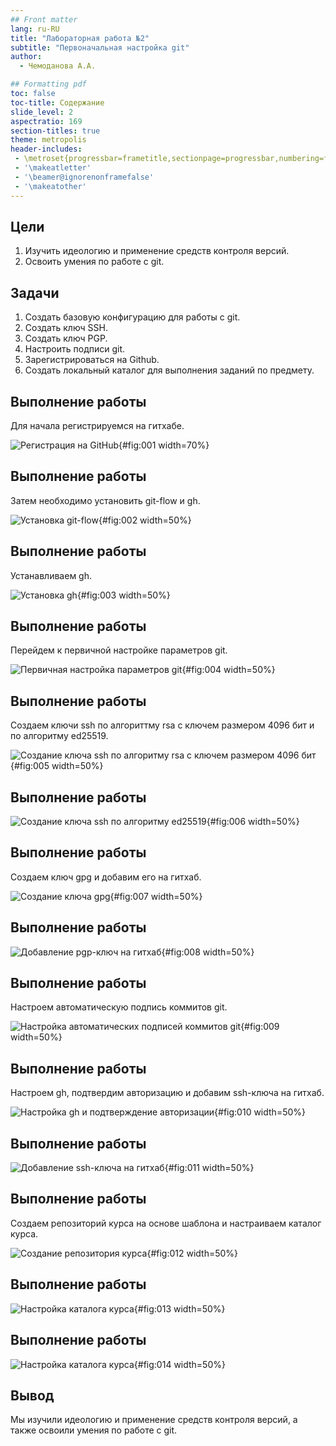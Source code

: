```yaml
---
## Front matter
lang: ru-RU
title: "Лабораторная работа №2"
subtitle: "Первоначальная настройка git"
author:
  - Чемоданова А.А.

## Formatting pdf
toc: false
toc-title: Содержание
slide_level: 2
aspectratio: 169
section-titles: true
theme: metropolis
header-includes:
 - \metroset{progressbar=frametitle,sectionpage=progressbar,numbering=fraction}
 - '\makeatletter'
 - '\beamer@ignorenonframefalse'
 - '\makeatother'
---
```


## Цели

1. Изучить идеологию и применение средств контроля версий.
2. Освоить умения по работе с git.

## Задачи

1. Создать базовую конфигурацию для работы с git.
2. Создать ключ SSH.
3. Создать ключ PGP.
4. Настроить подписи git.
5. Зарегистрироваться на Github.
6. Создать локальный каталог для выполнения заданий по предмету.

## Выполнение работы

Для начала регистрируемся на гитхабе. 


![Регистрация на GitHub](image/111.png){#fig:001 width=70%}

## Выполнение работы

Затем необходимо установить git-flow и gh.  

![Установка git-flow](image/1.png){#fig:002 width=50%}

## Выполнение работы

Устанавливаем gh.

![Установка gh](image/2.png){#fig:003 width=50%}

## Выполнение работы

Перейдем к первичной настройке параметров git. 

![Первичная настройка параметров git](image/3.png){#fig:004 width=50%}

## Выполнение работы

Создаем ключи ssh по алгориттму rsa с ключем размером 4096 бит и по алгоритму ed25519.

![Создание ключа ssh по алгоритму rsa с ключем размером 4096 бит](image/4.png){#fig:005 width=50%}

## Выполнение работы

![Создание ключа ssh по алгоритму ed25519](image/5.png){#fig:006 width=50%}


## Выполнение работы

Создаем ключ gpg и добавим его на гитхаб. 

![Создание ключа gpg](image/6.png){#fig:007 width=50%}

## Выполнение работы

![Добавление pgp-ключ на гитхаб](image/8.png){#fig:008 width=50%}


## Выполнение работы

Настроем автоматическую подпись коммитов git.

![Настройка автоматических подписей коммитов git](image/9.png){#fig:009 width=50%}


## Выполнение работы

Настроем gh, подтвердим авторизацию и добавим ssh-ключа на гитхаб. 

![Настройка gh и подтверждение авторизации](image/11.png){#fig:010 width=50%}

## Выполнение работы

![Добавление ssh-ключа на гитхаб](image/12.png){#fig:011 width=50%}

## Выполнение работы

Создаем репозиторий курса на основе шаблона и настраиваем каталог курса.

![Создание репозитория курса](image/13.png){#fig:012 width=50%}

## Выполнение работы

![Настройка каталога курса](image/14.png){#fig:013 width=50%}

## Выполнение работы

![Настройка каталога курса](image/15.png){#fig:014 width=50%}

## Вывод

Мы изучили идеологию и применение средств контроля версий, а также освоили умения по работе с git.

